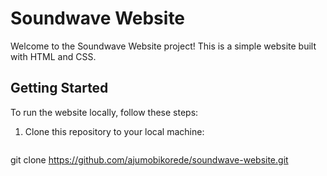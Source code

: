 
# Soundwave Website

Welcome to the Soundwave Website project! This is a simple website built with HTML and CSS.

## Getting Started

To run the website locally, follow these steps:

1. Clone this repository to your local machine:

   ```bash
  git clone https://github.com/ajumobikorede/soundwave-website.git

